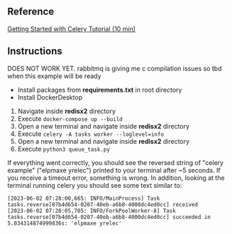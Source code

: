## Reference
[Getting Started with Celery Tutorial (10 min)](https://www.youtube.com/@prettyprinted)

## Instructions
DOES NOT WORK YET. rabbitmq is giving me c compilation issues so tbd when this example will be ready
- Install packages from **requirements.txt** in root directory
- Install DockerDesktop
1. Navigate inside **redisx2** directory
1. Execute `docker-compose up --build`
1. Open a new terminal and navigate inside **redisx2** directory
1. Execute `celery -A tasks worker --loglevel=info`
1. Open a new terminal and navigate inside **redisx2** directory
1. Execute `python3 queue_task.py`

If everything went correctly, you should see the reversed string of "celery example" ("elpmaxe yrelec") printed to your terminal after ~5 seconds. If you receive a timeout error, something is wrong. In addition, looking at the terminal running celery you should see some text similar to: 
```
[2023-06-02 07:28:00,665: INFO/MainProcess] Task tasks.reverse[07b4d654-0207-40eb-a6b8-4000dc4ed0cc] received
[2023-06-02 07:28:05,705: INFO/ForkPoolWorker-8] Task tasks.reverse[07b4d654-0207-40eb-a6b8-4000dc4ed0cc] succeeded in 5.034314874999836s: 'elpmaxe yrelec'
```

